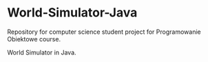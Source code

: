# World-Simulator-Java
Repository for computer science student project for Programowanie Obiektowe course.  

World Simulator in Java.
